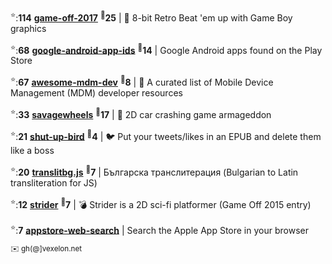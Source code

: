<sup>:star:</sup>:**114** **[game-off-2017](https://github.com/kenamick/game-off-2017)** <sup>:eyes:</sup>**25** | 👊  8-bit Retro Beat 'em up with Game Boy graphics 

<sup>:star:</sup>:**68** **[google-android-app-ids](https://github.com/petarov/google-android-app-ids)** <sup>:eyes:</sup>**14** | Google Android apps found on the Play Store

<sup>:star:</sup>:**67** **[awesome-mdm-dev](https://github.com/petarov/awesome-mdm-dev)** <sup>:eyes:</sup>**8** | :iphone: A curated list of Mobile Device Management (MDM) developer resources

<sup>:star:</sup>:**33** **[savagewheels](https://github.com/kenamick/savagewheels)** <sup>:eyes:</sup>**17** | :checkered_flag: 2D car crashing game armageddon

<sup>:star:</sup>:**21** **[shut-up-bird](https://github.com/petarov/shut-up-bird)** <sup>:eyes:</sup>**4** | :bird: Put your tweets/likes in an EPUB and delete them like a boss

<sup>:star:</sup>:**20** **[translitbg.js](https://github.com/petarov/translitbg.js)** <sup>:eyes:</sup>**7** | Българска транслитерация (Bulgarian to Latin transliteration for JS)

<sup>:star:</sup>:**12** **[strider](https://github.com/kenamick/strider)** <sup>:eyes:</sup>**7** | :bomb: Strider is a 2D sci-fi platformer (Game Off 2015 entry)

<sup>:star:</sup>:**7** **[appstore-web-search](https://github.com/petarov/appstore-web-search)** | Search the Apple App Store in your browser

<sub>:envelope: gh(@]vexelon.net</sub>
